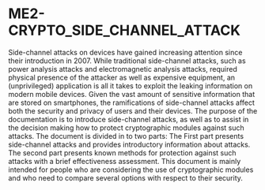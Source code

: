 # ME2-CRYPTO_SIDE_CHANNEL_ATTACK
Side-channel attacks on devices have gained increasing attention since their introduction in 2007. While traditional side-channel attacks, such as power analysis attacks and electromagnetic analysis attacks, required physical presence of the attacker as well as expensive equipment, an (unprivileged) application is all it takes to exploit the leaking information on modern mobile devices. Given the vast amount of sensitive information that are stored on smartphones, the ramifications of side-channel attacks affect both the security and privacy of users and their devices. The purpose of the documentation is to introduce side-channel attacks, as well as to assist in the decision making how to protect cryptographic modules against such attacks. The document is divided in to two parts: The First part presents side-channel attacks and provides introductory information about attacks. The second part presents known methods for protection against such attacks with a brief effectiveness assessment. This document is mainly intended for people who are considering the use of cryptographic modules and who need to compare several options with respect to their security.
